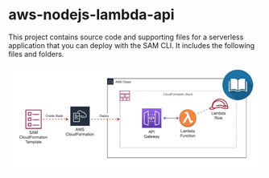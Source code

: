 # aws-nodejs-lambda-api

This project contains source code and supporting files for a serverless application that you can deploy with the SAM CLI. It includes the following files and folders.

![Screenshot](https://raw.githubusercontent.com/SandeepKumarYaramchitti/aws-nodejs-lambda-api/master/images/g81nl212agszuv8kxj6i.webp)